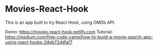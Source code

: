 # Movies-React-Hook

This is an app built to try React Hook, using OMDb API.

Demo: https://movies-react-hook.netlify.com
Tutorial: https://medium.com/free-code-camp/how-to-build-a-movie-search-app-using-react-hooks-24eb72ddfaf7


